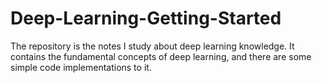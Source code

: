 # Deep-Learning-Getting-Started
The repository is the notes I study about deep learning knowledge. It contains the fundamental concepts of deep learning, and there are some simple code implementations to it.
